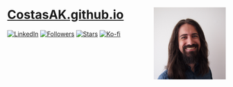 # [CostasAK.github.io](https://costasak.github.io) <img src="src/assets/avatar.jpg" align="right" alt="" width="33%"/>

[![LinkedIn](https://img.shields.io/badge/LinkedIn-CostasAK-0077B5?logo=linkedin)](www.linkedin.com/in/CostasAK)
[![Followers](https://img.shields.io/github/followers/CostasAK.svg?label=Followers&logo=github)](https://github.com/CostasAK)
[![Stars](https://img.shields.io/github/stars/CostasAK?affiliations=OWNER%2CCOLLABORATOR&label=Stars&logo=github)](https://github.com/CostasAK?tab=repositories)
[![Ko-fi](https://img.shields.io/badge/ko--fi-CostasAK-F16061?logo=ko-fi)](https://ko-fi.com/CostasAK)
